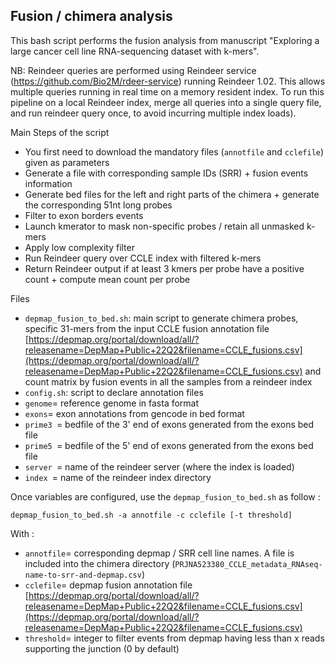 ## Fusion / chimera analysis

This bash script performs the fusion analysis from manuscript "Exploring a large cancer cell line RNA-sequencing dataset with k-mers".

NB: Reindeer queries are performed using Reindeer service (https://github.com/Bio2M/rdeer-service) running Reindeer 1.02. This allows multiple queries running in real time on a memory resident index. To run this pipeline on a local Reindeer index, merge all queries into a single query file, and run reindeer query once, to avoid incurring multiple index loads).

Main Steps of the script

* You first need to download the mandatory files (``annotfile`` and ``cclefile``) given as parameters
* Generate a file with corresponding sample IDs (SRR) + fusion events information
* Generate bed files for the left and right parts of the chimera + generate the corresponding 51nt long probes
* Filter to exon borders events
* Launch kmerator to mask non-specific probes / retain all unmasked k-mers
* Apply low complexity filter
* Run Reindeer query over CCLE index with filtered k-mers
* Return Reindeer output if at least 3 kmers per probe have a positive count + compute mean count per probe

Files

- ``depmap_fusion_to_bed.sh``: main script to generate chimera probes, specific 31-mers from the input CCLE fusion annotation file [https://depmap.org/portal/download/all/?releasename=DepMap+Public+22Q2&filename=CCLE_fusions.csv](https://depmap.org/portal/download/all/?releasename=DepMap+Public+22Q2&filename=CCLE_fusions.csv) and count matrix by fusion events in all the samples from a reindeer index 
- ``config.sh``: script to declare annotation files
- ``genome``= reference genome in fasta format
- ``exons``= exon annotations from gencode in bed format
- ``prime3 ``= bedfile of the 3' end of exons generated from the exons bed file
-  ``prime5 ``= bedfile of the 5' end of exons generated from the exons bed file
-  ``server ``= name of the reindeer server (where the index is loaded)
-  ``index ``= name of the reindeer index directory
	
Once variables are configured, use the ``depmap_fusion_to_bed.sh`` as follow :

``depmap_fusion_to_bed.sh -a annotfile -c cclefile [-t threshold]``

With :

- ``annotfile``= corresponding depmap / SRR cell line names. A file is included into the chimera directory (`PRJNA523380_CCLE_metadata_RNAseq-name-to-srr-and-depmap.csv`)
- ``cclefile``= depmap fusion annotation file [https://depmap.org/portal/download/all/?releasename=DepMap+Public+22Q2&filename=CCLE_fusions.csv](https://depmap.org/portal/download/all/?releasename=DepMap+Public+22Q2&filename=CCLE_fusions.csv)
- ``threshold``= integer to filter events from depmap having less than x reads supporting the junction (0 by default)


